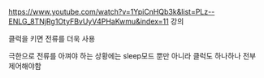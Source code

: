 https://www.youtube.com/watch?v=1YpiCnHQb3k&list=PLz--ENLG_8TNjRg1OtyFBvUyV4PHaKwmu&index=11 강의 

클럭을 키면 전류를 더욱 사용 

극한으로 전류를 아껴야 하는 상황에는 sleep모드 뿐만 아니라 클럭도 하나하나 전부 제어해야함

